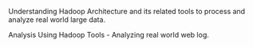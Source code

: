 Understanding Hadoop Architecture and its related tools to process and analyze real world large data.

Analysis Using Hadoop Tools - Analyzing real world web log.